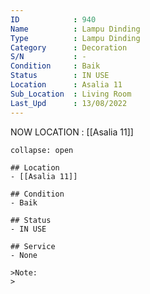 ```yaml
---
ID            : 940
Name          : Lampu Dinding
Type          : Lampu Dinding
Category      : Decoration
S/N           : -
Condition     : Baik
Status        : IN USE
Location      : Asalia 11
Sub_Location  : Living Room
Last_Upd      : 13/08/2022
---
```



NOW LOCATION : [[Asalia 11]]

```ad-History
collapse: open

## Location
- [[Asalia 11]]

## Condition
- Baik

## Status
- IN USE

## Service
- None

>Note:
>


```
